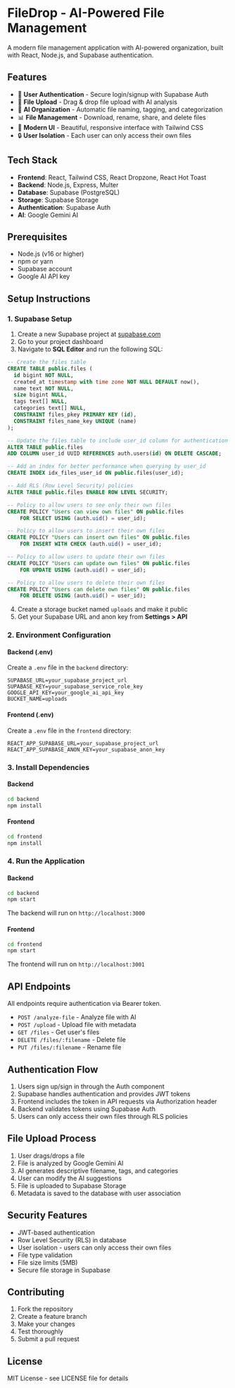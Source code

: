# FileDrop - AI-Powered File Management

A modern file management application with AI-powered organization, built with React, Node.js, and Supabase authentication.

## Features

- 🔐 **User Authentication** - Secure login/signup with Supabase Auth
- 📁 **File Upload** - Drag & drop file upload with AI analysis
- 🤖 **AI Organization** - Automatic file naming, tagging, and categorization
- 📊 **File Management** - Download, rename, share, and delete files
- 🎨 **Modern UI** - Beautiful, responsive interface with Tailwind CSS
- 🔒 **User Isolation** - Each user can only access their own files

## Tech Stack

- **Frontend**: React, Tailwind CSS, React Dropzone, React Hot Toast
- **Backend**: Node.js, Express, Multer
- **Database**: Supabase (PostgreSQL)
- **Storage**: Supabase Storage
- **Authentication**: Supabase Auth
- **AI**: Google Gemini AI

## Prerequisites

- Node.js (v16 or higher)
- npm or yarn
- Supabase account
- Google AI API key

## Setup Instructions

### 1. Supabase Setup

1. Create a new Supabase project at [supabase.com](https://supabase.com)
2. Go to your project dashboard
3. Navigate to **SQL Editor** and run the following SQL:

```sql
-- Create the files table
CREATE TABLE public.files (
  id bigint NOT NULL,
  created_at timestamp with time zone NOT NULL DEFAULT now(),
  name text NOT NULL,
  size bigint NULL,
  tags text[] NULL,
  categories text[] NULL,
  CONSTRAINT files_pkey PRIMARY KEY (id),
  CONSTRAINT files_name_key UNIQUE (name)
);

-- Update the files table to include user_id column for authentication
ALTER TABLE public.files 
ADD COLUMN user_id UUID REFERENCES auth.users(id) ON DELETE CASCADE;

-- Add an index for better performance when querying by user_id
CREATE INDEX idx_files_user_id ON public.files(user_id);

-- Add RLS (Row Level Security) policies
ALTER TABLE public.files ENABLE ROW LEVEL SECURITY;

-- Policy to allow users to see only their own files
CREATE POLICY "Users can view own files" ON public.files
    FOR SELECT USING (auth.uid() = user_id);

-- Policy to allow users to insert their own files
CREATE POLICY "Users can insert own files" ON public.files
    FOR INSERT WITH CHECK (auth.uid() = user_id);

-- Policy to allow users to update their own files
CREATE POLICY "Users can update own files" ON public.files
    FOR UPDATE USING (auth.uid() = user_id);

-- Policy to allow users to delete their own files
CREATE POLICY "Users can delete own files" ON public.files
    FOR DELETE USING (auth.uid() = user_id);
```

4. Create a storage bucket named `uploads` and make it public
5. Get your Supabase URL and anon key from **Settings > API**

### 2. Environment Configuration

#### Backend (.env)
Create a `.env` file in the `backend` directory:

```env
SUPABASE_URL=your_supabase_project_url
SUPABASE_KEY=your_supabase_service_role_key
GOOGLE_API_KEY=your_google_ai_api_key
BUCKET_NAME=uploads
```

#### Frontend (.env)
Create a `.env` file in the `frontend` directory:

```env
REACT_APP_SUPABASE_URL=your_supabase_project_url
REACT_APP_SUPABASE_ANON_KEY=your_supabase_anon_key
```

### 3. Install Dependencies

#### Backend
```bash
cd backend
npm install
```

#### Frontend
```bash
cd frontend
npm install
```

### 4. Run the Application

#### Backend
```bash
cd backend
npm start
```

The backend will run on `http://localhost:3000`

#### Frontend
```bash
cd frontend
npm start
```

The frontend will run on `http://localhost:3001`

## API Endpoints

All endpoints require authentication via Bearer token.

- `POST /analyze-file` - Analyze file with AI
- `POST /upload` - Upload file with metadata
- `GET /files` - Get user's files
- `DELETE /files/:filename` - Delete file
- `PUT /files/:filename` - Rename file

## Authentication Flow

1. Users sign up/sign in through the Auth component
2. Supabase handles authentication and provides JWT tokens
3. Frontend includes the token in API requests via Authorization header
4. Backend validates tokens using Supabase Auth
5. Users can only access their own files through RLS policies

## File Upload Process

1. User drags/drops a file
2. File is analyzed by Google Gemini AI
3. AI generates descriptive filename, tags, and categories
4. User can modify the AI suggestions
5. File is uploaded to Supabase Storage
6. Metadata is saved to the database with user association

## Security Features

- JWT-based authentication
- Row Level Security (RLS) in database
- User isolation - users can only access their own files
- File type validation
- File size limits (5MB)
- Secure file storage in Supabase

## Contributing

1. Fork the repository
2. Create a feature branch
3. Make your changes
4. Test thoroughly
5. Submit a pull request

## License

MIT License - see LICENSE file for details 
